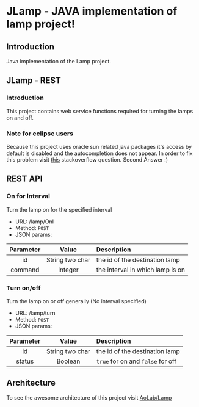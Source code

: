 # JLamp - JAVA implementation of lamp project!
## Introduction
Java implementation of the Lamp project.

## JLamp - REST
### Introduction
This project contains web service functions required for turning the lamps on and off.

### Note for eclipse users
Because this project uses oracle sun related java packages it's access by default
is disabled and the autocompletion does not appear.
In order to fix this problem visit
[this](http://stackoverflow.com/questions/13155734/eclipse-cant-recognize-com-sun-net-httpserver-httpserver-package)
stackoverflow question. Second Answer :)

## REST API
### On for Interval
Turn the lamp on for the specified interval

- URL:
  /lamp/OnI
- Method:
  `POST`
- JSON params:

| Parameter  | Value           | Description                      |
|:----------:|:---------------:|:-------------------------------- |
| id         | String two char | the id of the destination lamp   |
| command    | Integer         | the interval in which lamp is on |

### Turn on/off  
Turn the lamp on or off generally (No interval specified)  

- URL:
  /lamp/turn
- Method:
  `POST`
- JSON params:

| Parameter  | Value           | Description                       |
|:----------:|:---------------:|:--------------------------------- |
| id         | String two char | the id of the destination lamp    |
| status     | Boolean         | `true` for on and `false` for off |

## Architecture
To see the awesome architecture of this project visit [AoLab/Lamp](https://github.com/AoLab/Lamp) 
